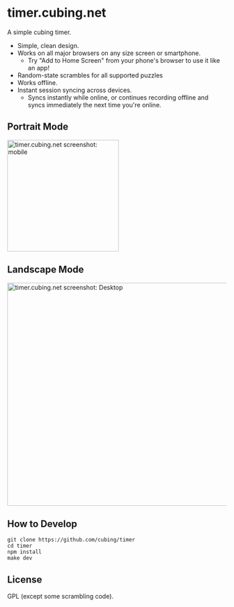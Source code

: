 # timer.cubing.net

A simple cubing timer.

- Simple, clean design.
- Works on all major browsers on any size screen or smartphone.
  - Try "Add to Home Screen" from your phone's browser to use it like an app!
- Random-state scrambles for all supported puzzles
- Works offline.
- Instant session syncing across devices.
  - Syncs instantly while online, or continues recording offline and syncs immediately the next time you're online.

## Portrait Mode

<img width="256" src="./screenshots/mobile.png" alt="timer.cubing.net screenshot: mobile">

## Landscape Mode

<img width="512" src="./screenshots/desktop.png" alt="timer.cubing.net screenshot: Desktop">

## How to Develop

    git clone https://github.com/cubing/timer
    cd timer
    npm install
    make dev

## License

GPL (except some scrambling code).
